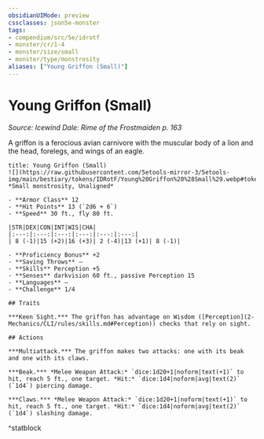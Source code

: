 ```yaml
---
obsidianUIMode: preview
cssclasses: json5e-monster
tags:
- compendium/src/5e/idrotf
- monster/cr/1-4
- monster/size/small
- monster/type/monstrosity
aliases: ["Young Griffon (Small)"]
---
```

# Young Griffon (Small)
*Source: Icewind Dale: Rime of the Frostmaiden p. 163*  

A griffon is a ferocious avian carnivore with the muscular body of a lion and the head, forelegs, and wings of an eagle.

```ad-statblock
title: Young Griffon (Small)
![](https://raw.githubusercontent.com/5etools-mirror-3/5etools-img/main/bestiary/tokens/IDRotF/Young%20Griffon%20%28Small%29.webp#token)
*Small monstrosity, Unaligned*

- **Armor Class** 12
- **Hit Points** 13 (`2d6 + 6`)
- **Speed** 30 ft., fly 80 ft.

|STR|DEX|CON|INT|WIS|CHA|
|:---:|:---:|:---:|:---:|:---:|:---:|
| 8 (-1)|15 (+2)|16 (+3)| 2 (-4)|13 (+1)| 8 (-1)|

- **Proficiency Bonus** +2
- **Saving Throws** ⏤
- **Skills** Perception +5
- **Senses** darkvision 60 ft., passive Perception 15
- **Languages** —
- **Challenge** 1/4

## Traits

***Keen Sight.*** The griffon has advantage on Wisdom ([Perception](2-Mechanics/CLI/rules/skills.md#Perception)) checks that rely on sight.

## Actions

***Multiattack.*** The griffon makes two attacks: one with its beak and one with its claws.

***Beak.*** *Melee Weapon Attack:* `dice:1d20+1|noform|text(+1)` to hit, reach 5 ft., one target. *Hit:* `dice:1d4|noform|avg|text(2)` (`1d4`) piercing damage.

***Claws.*** *Melee Weapon Attack:* `dice:1d20+1|noform|text(+1)` to hit, reach 5 ft., one target. *Hit:* `dice:1d4|noform|avg|text(2)` (`1d4`) slashing damage.
```
^statblock
